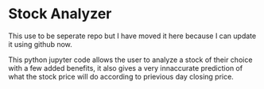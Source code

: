 # Stock Analyzer

This use to be seperate repo but I have moved it here because I can update it using github now.

This python jupyter code allows the user to analyze a stock of their choice with a few added benefits, it also gives a very innaccurate prediction of what the stock price will do according to prievious day closing price.
